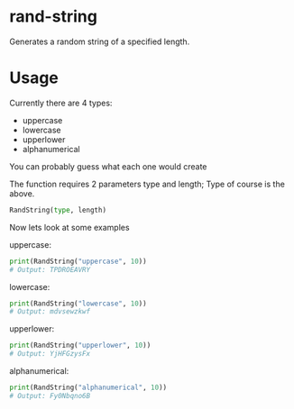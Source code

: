 # rand-string
Generates a random string of a specified length.

# Usage
Currently there are 4 types:
- uppercase
- lowercase
- upperlower
- alphanumerical 

You can probably guess what each one would create

The function requires 2 parameters type and length; Type of course is the above.
```py
RandString(type, length)
```
Now lets look at some examples

uppercase:
```py
print(RandString("uppercase", 10))
# Output: TPDROEAVRY
```

lowercase:
```py
print(RandString("lowercase", 10))
# Output: mdvsewzkwf
```

upperlower:
```py
print(RandString("upperlower", 10))
# Output: YjHFGzysFx
```

alphanumerical:
```py
print(RandString("alphanumerical", 10))
# Output: Fy0Nbqno6B
```